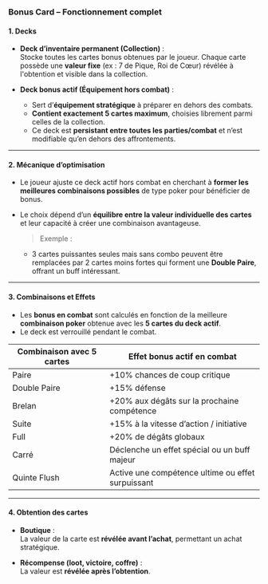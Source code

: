 ### **Bonus Card – Fonctionnement complet**

#### **1. Decks**

- **Deck d’inventaire permanent (Collection)** :  
  Stocke toutes les cartes bonus obtenues par le joueur. Chaque carte possède une **valeur fixe** (ex : 7 de Pique, Roi de Cœur) révélée à l'obtention et visible dans la collection.

- **Deck bonus actif (Équipement hors combat)** :
  - Sert d’**équipement stratégique** à préparer en dehors des combats.
  - **Contient exactement 5 cartes maximum**, choisies librement parmi celles de la collection.
  - Ce deck est **persistant entre toutes les parties/combat** et n’est modifiable qu’en dehors des affrontements.

---

#### **2. Mécanique d’optimisation**

- Le joueur ajuste ce deck actif hors combat en cherchant à **former les meilleures combinaisons possibles** de type poker pour bénéficier de bonus.
- Le choix dépend d’un **équilibre entre la valeur individuelle des cartes** et leur capacité à créer une combinaison avantageuse.

  > Exemple :

  - 3 cartes puissantes seules mais sans combo peuvent être remplacées par 2 cartes moins fortes qui forment une **Double Paire**, offrant un buff intéressant.

---

#### **3. Combinaisons et Effets**

- Les **bonus en combat** sont calculés en fonction de la meilleure **combinaison poker** obtenue avec les **5 cartes du deck actif**.
- Le deck est verrouillé pendant le combat.

| **Combinaison avec 5 cartes** | **Effet bonus actif en combat**                   |
| ----------------------------- | ------------------------------------------------- |
| Paire                         | +10% chances de coup critique                     |
| Double Paire                  | +15% défense                                      |
| Brelan                        | +20% aux dégâts sur la prochaine compétence       |
| Suite                         | +15% à la vitesse d’action / initiative           |
| Full                          | +20% de dégâts globaux                            |
| Carré                         | Déclenche un effet spécial ou un buff majeur      |
| Quinte Flush                  | Active une compétence ultime ou effet surpuissant |

---

#### **4. Obtention des cartes**

- **Boutique** :  
  La valeur de la carte est **révélée avant l’achat**, permettant un achat stratégique.

- **Récompense (loot, victoire, coffre)** :  
  La valeur est **révélée après l’obtention**.
